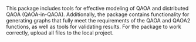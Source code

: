 This package includes tools for effective modeling of QAOA and distributed QAOA (QAOA-in-QAOA). Additionally, the package contains functionality for generating graphs that fully meet the requirements of the QAOA and QAOA2 functions, as well as tools for validating results. For the package to work correctly, upload all files to the local project.
